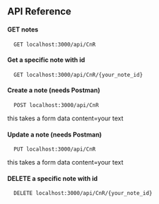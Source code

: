 
## API Reference

#### GET notes

```http
  GET localhost:3000/api/CnR
```

#### Get a specific note with id

```http
  GET localhost:3000/api/CnR/{your_note_id}
```

#### Create a note (needs Postman)

```http
  POST localhost:3000/api/CnR
```
this takes a form data 
content=your text

#### Update a note (needs Postman)

```http
  PUT localhost:3000/api/CnR
```
this takes a form data 
content=your text

#### DELETE a specific note with id

```http
  DELETE localhost:3000/api/CnR/{your_note_id}
```
